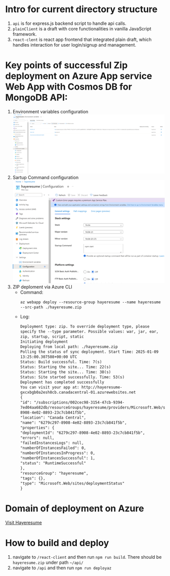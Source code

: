 # Intro for current directory structure

1) `api` is for express.js backend script to handle api calls.
2) `plainClient` is a draft with core functionalities in vanilla JavaScript framework.
3) `react-clent` is react app frontend that integrated plain draft, which handles interaction for user login/signup and management.

# Key points of successful Zip deployment on Azure App service Web App with Cosmos DB for MongoDB API:
1) Environment variables configuration
![](envVars.png)
2) Sartup Command configuration
![](startupCMD.png)
3) ZIP deploment via Azure CLI
   - Command:
     ``` 
     az webapp deploy --resource-group hayeresume --name hayeresume --src-path ./hayeresume.zip 
     ```
   - Log:
     ```
     Deployment type: zip. To override deployment type, please specify the --type parameter. Possible values: war, jar, ear, zip, startup, script, static
     Initiating deployment
     Deploying from local path: ./hayeresume.zip
     Polling the status of sync deployment. Start Time: 2025-01-09 13:25:00.307508+00:00 UTC
     Status: Build successful. Time: 7(s)
     Status: Starting the site... Time: 22(s)
     Status: Starting the site... Time: 38(s)
     Status: Site started successfully. Time: 53(s)
     Deployment has completed successfully
     You can visit your app at: http://hayeresume-gxcxbgb0a2esh8cb.canadacentral-01.azurewebsites.net
     {
     "id": "/subscriptions/002cec98-3154-47cb-9394-7ed04aa682db/resourceGroups/hayeresume/providers/Microsoft.Web/sites/hayeresume/deploymentStatus/6279c297-8908-4e02-8893-23c7cb841f5b",
     "location": "Canada Central",
     "name": "6279c297-8908-4e02-8893-23c7cb841f5b",
     "properties": {
     "deploymentId": "6279c297-8908-4e02-8893-23c7cb841f5b",
     "errors": null,
     "failedInstancesLogs": null,
     "numberOfInstancesFailed": 0,
     "numberOfInstancesInProgress": 0,
     "numberOfInstancesSuccessful": 1,
     "status": "RuntimeSuccessful"
     },
     "resourceGroup": "hayeresume",
     "tags": {},
     "type": "Microsoft.Web/sites/deploymentStatus"
     }
     ```

# Domain of deployment on Azure
[Visit Hayeresume](https://hayeresume-gxcxbgb0a2esh8cb.canadacentral-01.azurewebsites.net/)


# How to build and deploy
1) navigate to `/react-client` and then run `npm run build`. There should be `hayeresume.zip` under path `~/api/`
2) navigate to `/api` and then run `npm run deployaz`